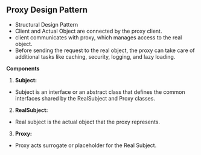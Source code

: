 ## Proxy Design Pattern

- Structural Design Pattern
- Client and Actual Object are connected by the proxy client.
- client communicates with proxy, which manages access to the real object.
- Before sending the request to the real object, the proxy can take care of additional tasks like caching, security, logging, and lazy loading.

**Components**

1. **Subject:**
- Subject is an interface or an abstract class that defines the common interfaces shared by the RealSubject and Proxy classes.

2. **RealSubject:**
- Real subject is the actual object that the proxy represents.
3. **Proxy:**
- Proxy acts surrogate or placeholder for the Real Subject.